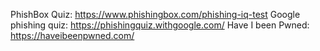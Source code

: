 PhishBox Quiz: https://www.phishingbox.com/phishing-iq-test
Google phishing quiz: https://phishingquiz.withgoogle.com/
Have I been Pwned: https://haveibeenpwned.com/
